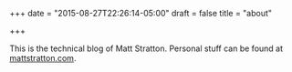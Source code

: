 +++
date = "2015-08-27T22:26:14-05:00"
draft = false
title = "about"

+++

This is the technical blog of Matt Stratton. Personal stuff can be found at [mattstratton.com](http://mattstratton.com).
